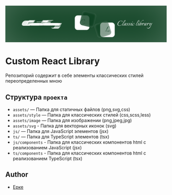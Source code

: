 ![Logo](https://github.com/NeVajnoKak/Custom_React_Library/blob/main/assets/image/github/header.png)


# Custom React Library

Репозиторий содержит в себе элементы классических стилей переопределенных мною 

## Структура `проекта`

- `assets/` — Папка для статичных файлов (png,svg,css)
- `assets/style` — Папка для классических стилей (css,scss,less)
- `assets/image` — Папка для изображении  (png,jpeg,jpg)
- `assets/svg` - Папка для векторных иконок (svg)
- `js/` — Папка для JavaScript элементов (jsx)
- `ts/` — Папка для TypeScript элементов (tsx)
- `js/components` - Папка для классических компонентов html с реализованием JavaScript (jsx)
- `ts/components` - Папка для классических компонентов html с реализованием TypeScript (tsx)


## Author

- [Ерке](https://www.github.com/NeVajnoKak)

